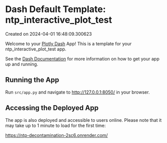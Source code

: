 # Dash Default Template: ntp_interactive_plot_test

Created on 2024-04-01 16:48:09.300623

Welcome to your [Plotly Dash](https://plotly.com/dash/) App! This is a template for your ntp_interactive_plot_test app.

See the [Dash Documentation](https://dash.plotly.com/introduction) for more information on how to get your app up and running.

## Running the App

Run `src/app.py` and navigate to http://127.0.0.1:8050/ in your browser.

## Accessing the Deployed App

The app is also deployed and accessible to users online. Please note that it may take up to 1 minute to load for the first time:

https://ntp-decontamination-2sc6.onrender.com/
